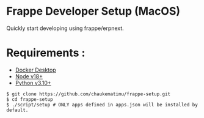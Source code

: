 # Frappe Developer Setup (MacOS)

Quickly start developing using frappe/erpnext.

# Requirements :

- [Docker Desktop](https://docs.docker.com/desktop/install/mac-install/)
- [Node v18+](https://github.com/nvm-sh/nvm?tab=readme-ov-file#installing-and-updating)
- [Python v3.10+](https://github.com/pyenv/pyenv?tab=readme-ov-file#homebrew-in-macos)

```shell
$ git clone https://github.com/chaukematimu/frappe-setup.git
$ cd frappe-setup
$ ./script/setup # ONLY apps defined in apps.json will be installed by default.
```
